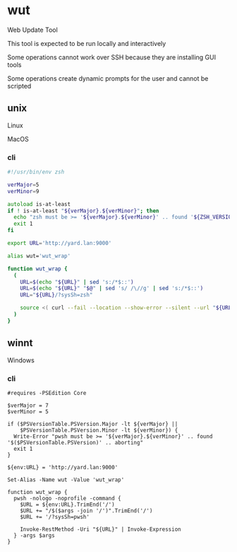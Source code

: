 # wut

Web Update Tool

This tool is expected to be run locally and interactively

Some operations cannot work over SSH because they are installing GUI tools

Some operations create dynamic prompts for the user and cannot be scripted

## unix

Linux

MacOS

### cli

```zsh
#!/usr/bin/env zsh

verMajor=5
verMinor=9

autoload is-at-least
if ! is-at-least "${verMajor}.${verMinor}"; then
  echo "zsh must be >= '${verMajor}.${verMinor}' .. found '${ZSH_VERSION}' .. aborting" >&2
  exit 1
fi

export URL='http://yard.lan:9000'

alias wut='wut_wrap'

function wut_wrap {
  (
    URL=$(echo "${URL}" | sed 's:/*$::')
    URL=$(echo "${URL}" "$@" | sed 's/ /\//g' | sed 's:/*$::')
    URL="${URL}/?sysSh=zsh"

    source <( curl --fail --location --show-error --silent --url "${URL}" )
  )
}
```

## winnt

Windows

### cli

```pwsh
#requires -PSEdition Core

$verMajor = 7
$verMinor = 5

if ($PSVersionTable.PSVersion.Major -lt ${verMajor} ||
    $PSVersionTable.PSVersion.Minor -lt ${verMinor}) {
  Write-Error "pwsh must be >= '${verMajor}.${verMinor}' .. found '$($PSVersionTable.PSVersion)' .. aborting"
  exit 1
}

${env:URL} = 'http://yard.lan:9000'

Set-Alias -Name wut -Value 'wut_wrap'

function wut_wrap {
  pwsh -nologo -noprofile -command {
    $URL = ${env:URL}.TrimEnd('/')
    $URL += "/$($args -join '/')".TrimEnd('/')
    $URL += '/?sysSh=pwsh'

    Invoke-RestMethod -Uri "${URL}" | Invoke-Expression
  } -args $args
}
```
